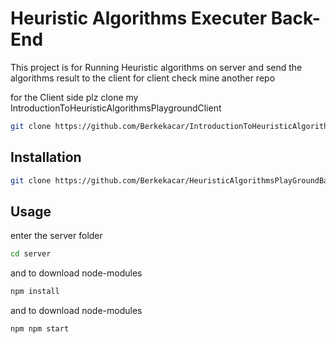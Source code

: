 # Heuristic Algorithms Executer Back-End

This project is for Running Heuristic algorithms on server and send the algorithms result to the client for client check mine another repo 

for the Client side plz clone my IntroductionToHeuristicAlgorithmsPlaygroundClient
```bash
git clone https://github.com/Berkekacar/IntroductionToHeuristicAlgorithmsPlaygroundClient.git
```
## Installation


```bash
git clone https://github.com/Berkekacar/HeuristicAlgorithmsPlayGroundBackEnd.git
```

## Usage
enter the server folder
```bash
cd server
```
 and to download node-modules
```bash
npm install
```
 and to download node-modules
```bash
npm npm start
```
